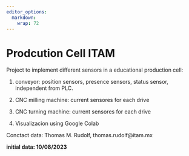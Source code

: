 ```yaml
---
editor_options: 
  markdown: 
    wrap: 72
---
```


# Prodcution Cell ITAM

Project to implement different sensors in a educational production cell:

1.  conveyor: position sensors, presence sensors, status sensor,
    independent from PLC.

2.  CNC milling machine: current sensores for each drive

3.  CNC turning machine: current sensores for each drive

4.  Visualizacion using Google Colab

Conctact data: Thomas M. Rudolf, thomas.rudolf\@itam.mx

**initial data: 10/08/2023**
